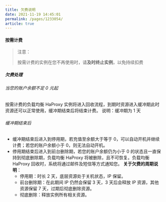 ```yaml
---
title: 欠费说明
date: 2021-11-19 14:45:01
permalink: /pages/1233054/
article: true
---
```


#### 按需计费

> 注意：
>
> 按需计费的实例在您不再使用时，请**及时终止实例**，以免持续扣费

##### 欠费处理

###### 当您的账户余额不足 0 元起

按需计费的负载均衡 HaProxy 实例将进入回收流程，到期时资源进入缓冲期此时资源还可以正常使用，缓冲期结束后将结束计费。
说明：缓冲期为 1 天

###### 缓冲期结束后

+ 缓冲期结束后进入到停用期，若充值至余额大于等于 0，可以自动开机并继续计费；若您的账户余额小于 0，则无法自动开机。
+ 停用期结束后进入到前台删除期，若您的账户余额仍为小于 0 的状态且一直保持到彻底删除期，负载均衡 HaProxy 将被删除，且不可恢复。负载均衡 HaProxy 回收时，系统将通过邮件及短信等方式通知您。
  **关于欠费的周期说明**： 
   + 停用期：时长 2 天，底层资源处于关机状态，IP 保留。
   + 前台删除期：在此期间 IP 仍然会保留 3 天，3 天后会释放 IP 资源，其他资源保留 7 天，过期后彻底删除资源。
   + 彻底删除：释放实例所有相关资源。
